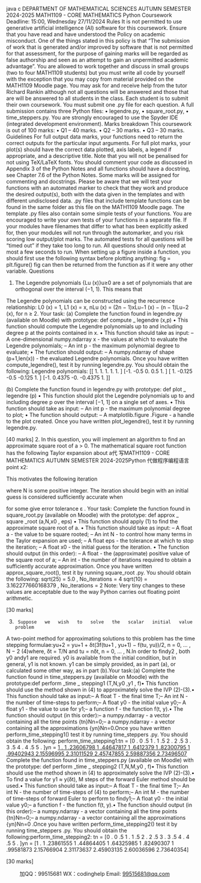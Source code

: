 java c
DEPARTMENT OF MATHEMATICAL SCIENCES
AUTUMN SEMESTER 2024-2025
MATH1109 - CORE MATHEMATICS
Python Coursework
Deadline: 15:00, Wednesday 27/11/2024
Rules
It is not permitted to use generative artificial intelligence (AI) software for this coursework. Ensure that you have read and have understood the Policy on academic misconduct. One of the things stated in this policy is that “The submission of work that is generated and/or improved by software that is not permitted for that assessment, for the purpose of gaining marks will be regarded as false authorship and seen as an attempt to gain an unpermitted academic advantage”.
You are allowed to work together and discuss in small groups (two to four MATH1109 students) but you must write all code by yourself with the exception that you may copy from material provided on the MATH1109 Moodle page.
You may ask for and receive help from the tutor Richard Rankin although not all questions will be answered and those that are will be answered to all students in the class.
Each student is to submit their own coursework.
You must submit one .py file for each question. A full submission contains three Python files:
• legendre.py,
• square_root.py,
• time_steppers.py.
You are strongly encouraged to use the Spyder IDE (integrated development environment).
Marks breakdown
This coursework is out of 100 marks:
• Q1 – 40 marks.
• Q2 – 30 marks.
• Q3 – 30 marks.
Guidelines
For full output data marks, your functions need to return the correct outputs for the particular input arguments.
For full plot marks, your plot(s) should have the correct data plotted, axis labels, a legend if appropriate, and a descriptive title. Note that you will not be penalised for not using TeX/LaTeX fonts.
You should comment your code as discussed in Appendix 3 of the Python Notes and all functions should have a docstring, see Chapter 7.6 of the Python Notes. Some marks will be assigned for commenting and docstrings.
Please be aware that we will test your functions with an automated marker to check that they work and produce the desired output(s), both with the data given in the templates and with different undisclosed data.
.py files that include template functions can be found in the same folder as this file on the MATH1109 Moodle page.
The template .py files also contain some simple tests of your functions. You are encouraged to write your own tests of your functions in a separate file.
If your modules have filenames that differ to what has been explicitly asked for, then your modules will not run through the automarker, and you risk scoring low output/plot marks.
The automated tests for all questions will be “timed out” if they take too long to run. All questions should only need at most a few seconds to run.
When setting up a figure inside a function, you should first use the following syntax before plotting anything:
fig = plt.figure()
fig can then be returned from the function as if it were any other variable.
Questions
1.   The   Legendre   polynomials   {Lu   (x)}u≥0   are   a   set   of   polynomials   that   are   orthogonal   over   the   interval   (−1,   1).   This   means that

The   Legendre   polynomials can   be constructed using the recurrence   relationship:
L0   (x) =   1,
L1   (x) = x,
nLu   (x) = (2n − 1)xLu−1   (x) − (n − 1)Lu−2   (x),       for   n   ≥ 2.
Your   task:
(a)      Complete the function found in legendre.py (available on   Moodle) with   prototype:
def      compute   _   legendre (x,p)
•   This   function   should   compute   the   Legendre   polynomials   up   to   and   including   degree   p   at   the   points contained   in   x.
•   This   function   should   take   as   input:
–   A   one-dimensional   numpy.ndarray   x   -   the   values   at   which   to   evaluate   the Legendre polynomials;
–   An   int p - the maximum polynomial   degree to   evaluate;
•   The   function   should   output:
–   A numpy.ndarray of shape   (p+1,len(x)) - the evaluated Legendre polynomials.
Once you   have written   compute_legendre(), test   it   by   running legendre.py.   You should obtain the   following:
Legendre      polynomials:
[[ 1. 1. 1. 1. 1. ]
[-1. -0.5 0. 0.5 1. ]
[ 1. -0.125 -0.5 -0.125 1. ]
[-1. 0.4375 -0. -0.4375 1. ]]


(b)      Complete the function found in legendre.py with prototype:
def    plot   _   legendre (p)
•   This   function   should   plot   the   Legendre   polynomials   up   to   and   including   degree   p   over   the   interval [−1,   1] on a single   set   of axes.
•   This   function   should   take   as   input:
–   An   int p - the maximum   polynomial degree to   plot;
•   The   function   should   output:
–   A matplotlib.figure   .Figure - a handle to the plot created.
Once you have written plot_legendre(), test it by   running legendre.py.






[40   marks]
2.    In   this   question, you   will   implement   an   algorithm   to   find   an   approximate   square   root   of   a   > 0.   The   mathematical square   root function   has the following Taylor expansion about a代 写MATH1109 - CORE MATHEMATICS AUTUMN SEMESTER 2024-2025Python
代做程序编程语言   point x2:

This motivates the following   iteration

where   N   is   some   positive   integer.
The   iteration   should   begin   with   an   initial   guess      is   considered   sufficiently   accurate   when


for   some   give   error   tolerance   ε   .
Your   task:
Complete the function found in square_root.py (available on   Moodle) with the   prototype:
def    approx   _   square   _root (a,N,x0 ,   eps)
•   This   function   should   apply   (1) to   find   the   approximate   square   root   of   a.
•   This   function   should   take   as   input:
–   A float a - the value to   be   square   rooted;
–   An   int N - to control how   many terms   in the   Taylor   expansion   are   used;
–   A float eps - the tolerance at which to stop   the   iteration;
–   A float x0 - the initial   guess for the   iteration.
•   The   function   should   output   (in   this   order):
–   A float - the (approximate) positive value   of the square   root   of a;
–   An   int - the number of iterations required to   obtain   a   sufficiently   accurate   approximation.
Once you have written approx_square_root(), test it by running square_root   .py.   You should obtain the   following:
sqrt(25) = 5.0 , No_iterations = 4
sqrt(10) = 3.162277660168379 , No_iterations = 2
Note:   Very tiny changes to these values   are   acceptable   due to   the   way   Python   carries   out   floating   point   arithmetic.

[30   marks]


3.      Suppose   we   wish   to   solve   the   scalar   initial   value   problem

A two-point method for approximating solutions to this problem   has   the   time   stepping   formulae:yu+2   =   yu+1   + δt(3f(tu+1   ,   yu+1) −   f(tu,   yu))/2,         n = 0, …   ,   N −   2                                                                (4)where,   δt = T/N and   tu    = nδt,   n   = 0, …   ,   N.In   order   to   findy2   , both   y0   andy1   are   required.   y0    is   available   from   the   initial   condition,   but   in   general, y1 is   not   known.   y1   can   be   simply   provided, as   in   part   (a), or   calculated   some   other   way,   as   in   part   (b).Your   task:(a)    Complete the function found in time_steppers.py (available on Moodle) with   the   prototype:def    perform   _time   _   stepping1 (T,N,y0 ,y1 ,   f)•   This   function   should   use   the   method   shown   in   (4) to   approximately   solve   the   IVP   (2)-(3).•   This   function   should   take   as   input:–   A float T - the final time   T;–   An   int   N   - the   number   of   time-steps   to   perform;–   A float y0 - the   initial value y0;–   A   float   y1 - the   value   to   use   for   y1;–      a function f - the function f(t,   y).•   The   function   should   output   (in   this   order):–      a   numpy.ndarray   - a   vector   containing   all   the   time   points   {tn}Nn=0;–      a   numpy.ndarray   - a   vector   containing   all   the   approximations   {yn}Nn=0.Once   you have   written   perform_time_stepping1()   test it by running time_steppers   .py. You should   obtain the following:   perform_time_stepping1:tn      =            [0   .          0   .5    1   .            1   .5    2   .          2   .5      3   .          3   .5    4   .          4   .5    5   .    ]yn    =             [1   .                                                    1   .23606798    1   .44647817      1   .6412379             1   .82300795    1   .99402943   2.15596995    2.31011529    2.45747855    2.59887356    2.73496507](b)    Complete the function found in time_steppers.py (available on Moodle) with   the   prototype:   def    perform   _time   _   stepping2 (T,N,M,y0 ,   f)•   This   function   should   use   the   method   shown   in   (4) to   approximately   solve   the   IVP   (2)-(3).•   To   find   a   value   for   y1    ≈   y(δt), M   steps   of   the   forward   Euler   method   should   be   used.•   This   function   should   take   as   input:–   A float T - the final time   T;–   An   int   N   - the   number   of   time-steps   of   (4)   to   perform;–   An   int   M   - the   number   of   time-steps   of   forward   Euler   to   perform   to   findy1;–   A float y0 - the   initial value y0;–      a function f - the function f(t,   y).•   The   function   should   output   (in   this   order):–      a   numpy.ndarray   - a   vector   containing   all   the   time   points   {tn}Nn=0;–      a   numpy.ndarray   - a   vector   containing   all   the   approximations   {yn}Nn=0   .Once   you have   written   perform_time_stepping2()   test it by running time_steppers   .py. You should   obtain the following:perform_time_stepping2:   tn      =            [0   .          0   .5    1   .            1   .5    2   .          2   .5      3   .          3   .5    4   .          4   .5    5   .    ]yn    =             [1   .                                                    1   .23861555    1   .44864405      1   .64325985      1   .82490307      1   .99581873   2.15766904    2.31173637    2.45903135    2.60036596    2.73640354]

[30   marks]
   
   
   





         
加QQ：99515681  WX：codinghelp  Email: 99515681@qq.com

